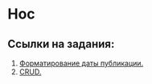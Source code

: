 # Hoc

## Ссылки на задания:

1. [Форматирование даты публикации.](https://github.com/Stimul88/Lifecycle-http/tree/main/watches)
2. [CRUD.](https://github.com/Stimul88/Lifecycle-http/tree/main/crud)
